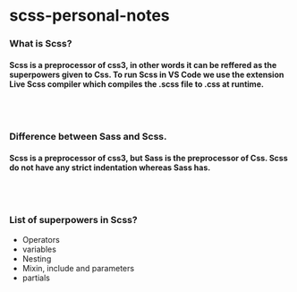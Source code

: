# scss-personal-notes

### What is Scss?

#### Scss is a preprocessor of css3, in other words it can be reffered as the superpowers given to Css. To run Scss in VS Code we use the extension Live Scss compiler which compiles the .scss file to .css at runtime.

<br><br>

### Difference between Sass and Scss.

#### Scss is a preprocessor of css3, but Sass is the preprocessor of Css. Scss do not have any strict indentation whereas Sass has. 

<br><br>

### List of superpowers in Scss?

<ul>
  <li>Operators</li>
  <li>variables</li>
  <li>Nesting</li>
  <li>Mixin, include and parameters</li>
  <li>partials</li>
</ul>

